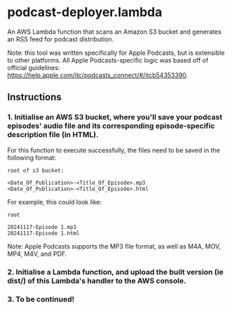 # podcast-deployer.lambda

An AWS Lambda function that scans an Amazon S3 bucket and generates an RSS feed for podcast distribution.

Note: this tool was written specifically for Apple Podcasts, but is extensible to other platforms.
All Apple Podcasts-specific logic was based off of official guidelines: https://help.apple.com/itc/podcasts_connect/#/itcb54353390.

## Instructions

### 1. Initialise an AWS S3 bucket, where you'll save your podcast episodes' audio file and its corresponding episode-specific description file (in HTML).

For this function to execute successfully, the files need to be saved in the following format:

```
root of s3 bucket:

<Date_Of_Publication>-<Title_Of_Episode>.mp3
<Date_Of_Publication>-<Title_Of_Episode>.html
```

For example, this could look like:

```
root

20241117-Episode 1.mp3
20241117-Episode 1.html
```

Note: Apple Podcasts supports the MP3 file format, as well as M4A, MOV, MP4, M4V, and PDF.

### 2. Initialise a Lambda function, and upload the built version (ie dist/) of this Lambda's handler to the AWS console.

### 3. To be continued!
